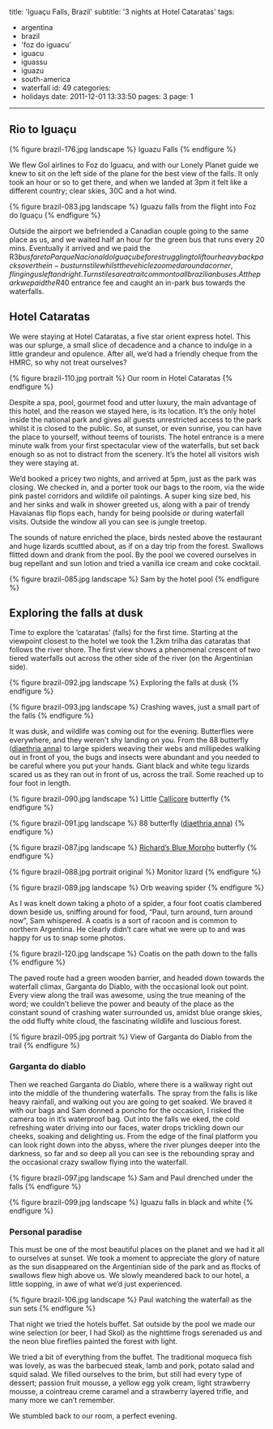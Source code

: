 title: 'Iguaçu Falls, Brazil'
subtitle: '3 nights at Hotel Cataratas'
tags:
  - argentina
  - brazil
  - 'foz do iguacu'
  - iguacu
  - iguassu
  - iguazu
  - south-america
  - waterfall
id: 49
categories:
  - holidays
date: 2011-12-01 13:33:50
pages: 3
page: 1
---

## Rio to Iguaçu

{% figure brazil-176.jpg landscape %}
Iguazu Falls
{% endfigure %}

We flew Gol airlines to Foz do Iguacu, and with our Lonely Planet guide we knew to sit on the left side of the plane for the best view of the falls. It only took an hour or so to get there, and when we landed at 3pm it felt like a different country; clear skies, 30C and a hot wind.

{% figure brazil-083.jpg landscape %}
Iguazu falls from the flight into Foz do Iguaçu
{% endfigure %}

Outside the airport we befriended a Canadian couple going to the same place as us, and we waited half an hour for the green bus that runs every 20 mins. Eventually it arrived and we paid the R$3 bus fare to Parque Nacional do Iguaçu before struggling to lift our heavy backpacks over the in-bus turnstile whilst the vehicle zoomed around a corner, flinging us left and right. Turnstiles are a trait common to all brazilian buses. At the park we paid the R$40 entrance fee and caught an in-park bus towards the waterfalls.

## Hotel Cataratas

We were staying at Hotel Cataratas, a five star orient express hotel. This was our splurge, a small slice of decadence and a chance to indulge in a little grandeur and opulence. After all, we’d had a friendly cheque from the HMRC, so why not treat ourselves?

{% figure brazil-110.jpg portrait %}
Our room in Hotel Cataratas
{% endfigure %}

Despite a spa, pool, gourmet food and utter luxury, the main advantage of this hotel, and the reason we stayed here, is its location. It’s the only hotel inside the national park and gives all guests unrestricted access to the park whilst it is closed to the public. So, at sunset, or even sunrise, you can have the place to yourself, without teems of tourists. The hotel entrance is a mere minute walk from your first spectacular view of the waterfalls, but set back enough so as not to distract from the scenery. It’s the hotel all visitors wish they were staying at.

We’d booked a pricey two nights, and arrived at 5pm, just as the park was closing. We checked in, and a porter took our bags to the room, via the wide pink pastel corridors and wildlife oil paintings. A super king size bed, his and her sinks and walk in shower greeted us, along with a pair of trendy Havaianas flip flops each, handy for being poolside or during waterfall visits. Outside the window all you can see is jungle treetop.

The sounds of nature enriched the place, birds nested above the restaurant and huge lizards scuttled about, as if on a day trip from the forest. Swallows flitted down and drank from the pool. By the pool we covered ourselves in bug repellant and sun lotion and tried a vanilla ice cream and coke cocktail.

{% figure brazil-085.jpg landscape %}
Sam by the hotel pool
{% endfigure %}

## Exploring the falls at dusk

Time to explore the ‘cataratas’ (falls) for the first time. Starting at the viewpoint closest to the hotel we took the 1.2km trilha das cataratas that follows the river shore. The first view shows a phenomenal crescent of two tiered waterfalls out across the other side of the river (on the Argentinian side).

{% figure brazil-092.jpg landscape %}
Exploring the falls at dusk
{% endfigure %}

{% figure brazil-093.jpg landscape %}
Crashing waves, just a small part of the falls
{% endfigure %}

It was dusk, and wildlife was coming out for the evening. Butterflies were everywhere, and they weren’t shy landing on you. From the 88 butterfly ([diaethria anna](http://en.wikipedia.org/wiki/Diaethria_anna)) to large spiders weaving their webs and millipedes walking out in front of you, the bugs and insects were abundant and you needed to be careful where you put your hands. Giant black and white tegu lizards scared us as they ran out in front of us, across the trail. Some reached up to four foot in length.

{% figure brazil-090.jpg landscape %}
Little [Callicore](http://en.wikipedia.org/wiki/Callicore) butterfly
{% endfigure %}

{% figure brazil-091.jpg landscape %}
88 butterfly ([diaethria anna](http://en.wikipedia.org/wiki/Diaethria_anna))
{% endfigure %}

{% figure brazil-087.jpg landscape %}
[Richard’s Blue Morpho](http://en.wikipedia.org/wiki/Morpho_richardius) butterfly
{% endfigure %}

{% figure brazil-088.jpg portrait original %}
Monitor lizard
{% endfigure %}

{% figure brazil-089.jpg landscape %}
Orb weaving spider
{% endfigure %}

As I was knelt down taking a photo of a spider, a four foot coatis clambered down beside us, sniffing around for food, “Paul, turn around, turn around now”, Sam whispered. A coatis is a sort of racoon and is common to northern Argentina. He clearly didn’t care what we were up to and was happy for us to snap some photos.

{% figure brazil-120.jpg landscape %}
Coatis on the path down to the falls
{% endfigure %}

The paved route had a green wooden barrier, and headed down towards the waterfall climax, Garganta do Diablo, with the occasional look out point. Every view along the trail was awesome, using the true meaning of the word; we couldn’t believe the power and beauty of the place as the constant sound of crashing water surrounded us, amidst blue orange skies, the odd fluffy white cloud, the fascinating wildlife and luscious forest.

{% figure brazil-095.jpg portrait %}
View of Garganta do Diablo from the trail
{% endfigure %}

### Garganta do diablo

Then we reached Garganta do Diablo, where there is a walkway right out into the middle of the thundering waterfalls. The spray from the falls is like heavy rainfall, and walking out you are going to get soaked. We braved it with our bags and Sam donned a poncho for the occasion, I risked the camera too in it’s waterproof bag. Out into the falls we eked, the cold refreshing water driving into our faces, water drops trickling down our cheeks, soaking and delighting us. From the edge of the final platform you can look right down into the abyss, where the river plunges deeper into the darkness, so far and so deep all you can see is the rebounding spray and the occasional crazy swallow flying into the waterfall.

{% figure brazil-097.jpg landscape %}
Sam and Paul drenched under the falls
{% endfigure %}

{% figure brazil-099.jpg landscape %}
Iguazu falls in black and white
{% endfigure %}

### Personal paradise

This must be one of the most beautiful places on the planet and we had it all to ourselves at sunset. We took a moment to appreciate the glory of nature as the sun disappeared on the Argentinian side of the park and as flocks of swallows flew high above us. We slowly meandered back to our hotel, a little sopping, in awe of what we’d just experienced.

{% figure brazil-106.jpg landscape %}
Paul watching the waterfall as the sun sets
{% endfigure %}

That night we tried the hotels buffet. Sat outside by the pool we made our wine selection (or beer, I had Skol) as the nighttime frogs serenaded us and the neon blue fireflies painted the forest with light.

We tried a bit of everything from the buffet. The traditional moqueca fish was lovely, as was the barbecued steak, lamb and pork, potato salad and squid salad. We filled ourselves to the brim, but still had every type of dessert; passion fruit mousse, a yellow egg yolk cream, light strawberry mousse, a cointreau creme caramel and a strawberry layered trifle, and many more we can’t remember.

We stumbled back to our room, a perfect evening.
